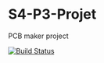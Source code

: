 # S4-P3-Projet
PCB maker project

[![Build Status](https://travis-ci.org/marc4492/S4-P3-Projet.svg?branch=master)](https://travis-ci.org/marc4492/S4-P3-Projet)